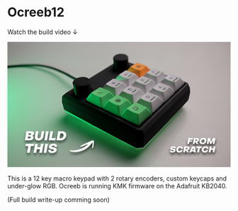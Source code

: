 # Ocreeb12

Watch the build video ↓

[<img src="images/001.png">](https://youtu.be/P_oSLBZABGA)

This is a 12 key macro keypad with 2 rotary encoders, custom keycaps and under-glow RGB. 
Ocreeb is running KMK firmware on the Adafruit KB2040.

(Full build write-up comming soon) 
